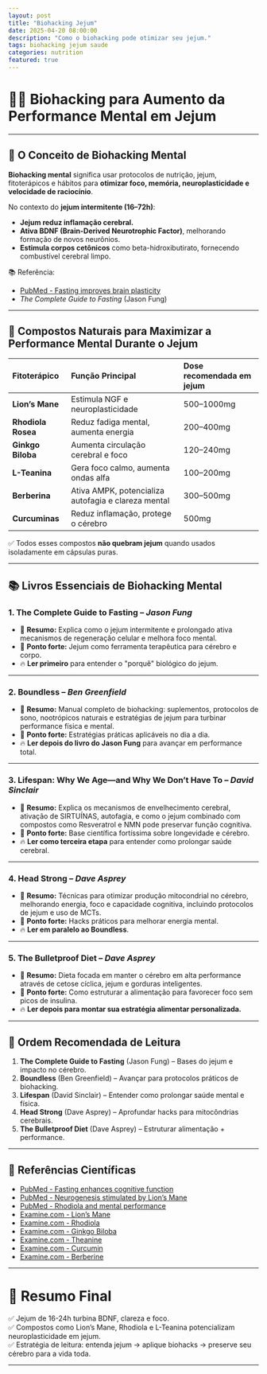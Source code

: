 ```yaml
---
layout: post
title: "Biohacking Jejum"
date: 2025-04-20 08:00:00
description: "Como o biohacking pode otimizar seu jejum."
tags: biohacking jejum saude
categories: nutrition
featured: true
---
```


# 🧠🔥 Biohacking para Aumento da Performance Mental em Jejum

---

## 🧠 O Conceito de Biohacking Mental

**Biohacking mental** significa usar protocolos de nutrição, jejum, fitoterápicos e hábitos para **otimizar foco, memória, neuroplasticidade e velocidade de raciocínio**.

No contexto do **jejum intermitente (16–72h)**:

- **Jejum reduz inflamação cerebral.**
- **Ativa BDNF (Brain-Derived Neurotrophic Factor)**, melhorando formação de novos neurônios.
- **Estimula corpos cetônicos** como beta-hidroxibutirato, fornecendo combustível cerebral limpo.

📚 Referência:

- [PubMed - Fasting improves brain plasticity](https://pubmed.ncbi.nlm.nih.gov/24714641/)
- _The Complete Guide to Fasting_ (Jason Fung)

---

## 💊 Compostos Naturais para Maximizar a Performance Mental Durante o Jejum

| Fitoterápico       | Função Principal                                    | Dose recomendada em jejum |
| :----------------- | :-------------------------------------------------- | :------------------------ |
| **Lion’s Mane**    | Estimula NGF e neuroplasticidade                    | 500–1000mg                |
| **Rhodiola Rosea** | Reduz fadiga mental, aumenta energia                | 200–400mg                 |
| **Ginkgo Biloba**  | Aumenta circulação cerebral e foco                  | 120–240mg                 |
| **L-Teanina**      | Gera foco calmo, aumenta ondas alfa                 | 100–200mg                 |
| **Berberina**      | Ativa AMPK, potencializa autofagia e clareza mental | 300–500mg                 |
| **Curcuminas**     | Reduz inflamação, protege o cérebro                 | 500mg                     |

✅ Todos esses compostos **não quebram jejum** quando usados isoladamente em cápsulas puras.

---

## 📚 Livros Essenciais de Biohacking Mental

### 1. **The Complete Guide to Fasting** – _Jason Fung_

- 📖 **Resumo:** Explica como o jejum intermitente e prolongado ativa mecanismos de regeneração celular e melhora foco mental.
- 🎯 **Ponto forte:** Jejum como ferramenta terapêutica para cérebro e corpo.
- 🔥 **Ler primeiro** para entender o "porquê" biológico do jejum.

---

### 2. **Boundless** – _Ben Greenfield_

- 📖 **Resumo:** Manual completo de biohacking: suplementos, protocolos de sono, nootrópicos naturais e estratégias de jejum para turbinar performance física e mental.
- 🎯 **Ponto forte:** Estratégias práticas aplicáveis no dia a dia.
- 🔥 **Ler depois do livro do Jason Fung** para avançar em performance total.

---

### 3. **Lifespan: Why We Age—and Why We Don’t Have To** – _David Sinclair_

- 📖 **Resumo:** Explica os mecanismos de envelhecimento cerebral, ativação de SIRTUÍNAS, autofagia, e como o jejum combinado com compostos como Resveratrol e NMN pode preservar função cognitiva.
- 🎯 **Ponto forte:** Base científica fortíssima sobre longevidade e cérebro.
- 🔥 **Ler como terceira etapa** para entender como prolongar saúde cerebral.

---

### 4. **Head Strong** – _Dave Asprey_

- 📖 **Resumo:** Técnicas para otimizar produção mitocondrial no cérebro, melhorando energia, foco e capacidade cognitiva, incluindo protocolos de jejum e uso de MCTs.
- 🎯 **Ponto forte:** Hacks práticos para melhorar energia mental.
- 🔥 **Ler em paralelo ao Boundless**.

---

### 5. **The Bulletproof Diet** – _Dave Asprey_

- 📖 **Resumo:** Dieta focada em manter o cérebro em alta performance através de cetose cíclica, jejum e gorduras inteligentes.
- 🎯 **Ponto forte:** Como estruturar a alimentação para favorecer foco sem picos de insulina.
- 🔥 **Ler depois para montar sua estratégia alimentar personalizada.**

---

## 📖 Ordem Recomendada de Leitura

1. **The Complete Guide to Fasting** (Jason Fung) – Bases do jejum e impacto no cérebro.
2. **Boundless** (Ben Greenfield) – Avançar para protocolos práticos de biohacking.
3. **Lifespan** (David Sinclair) – Entender como prolongar saúde mental e física.
4. **Head Strong** (Dave Asprey) – Aprofundar hacks para mitocôndrias cerebrais.
5. **The Bulletproof Diet** (Dave Asprey) – Estruturar alimentação + performance.

---

## 📜 Referências Científicas

- [PubMed - Fasting enhances cognitive function](https://pubmed.ncbi.nlm.nih.gov/24714641/)
- [PubMed - Neurogenesis stimulated by Lion’s Mane](https://pubmed.ncbi.nlm.nih.gov/24266378/)
- [PubMed - Rhodiola and mental performance](https://pubmed.ncbi.nlm.nih.gov/20308976/)
- [Examine.com - Lion’s Mane](https://examine.com/supplements/hericium-erinaceus/)
- [Examine.com - Rhodiola](https://examine.com/supplements/rhodiola-rosea/)
- [Examine.com - Ginkgo Biloba](https://examine.com/supplements/ginkgo-biloba/)
- [Examine.com - Theanine](https://examine.com/supplements/theanine/)
- [Examine.com - Curcumin](https://examine.com/supplements/curcumin/)
- [Examine.com - Berberine](https://examine.com/supplements/berberine/)

---

# 🎯 Resumo Final

✅ Jejum de 16-24h turbina BDNF, clareza e foco.  
✅ Compostos como Lion’s Mane, Rhodiola e L-Teanina potencializam neuroplasticidade em jejum.  
✅ Estratégia de leitura: entenda jejum → aplique biohacks → preserve seu cérebro para a vida toda.

---

